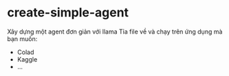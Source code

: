 # create-simple-agent
Xây dựng một agent đơn giản với llama
Tỉa file về và chạy trên ứng dụng mà bạn muốn: 
+ Colad
+ Kaggle
+ ...
